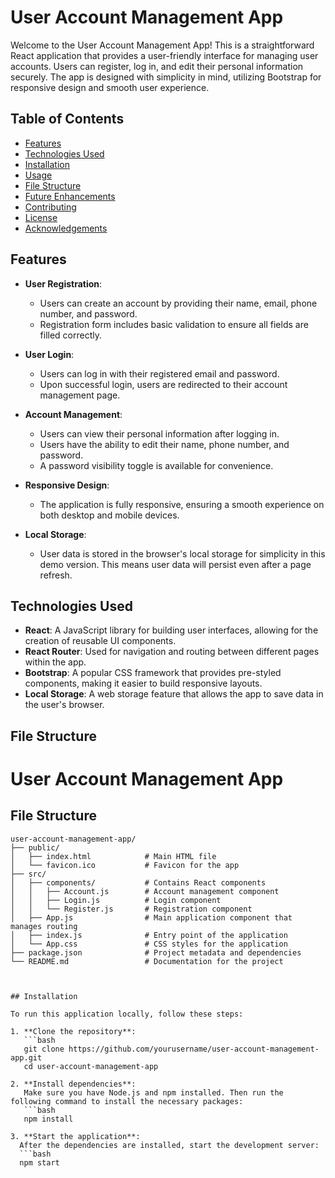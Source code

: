 # User Account Management App

Welcome to the User Account Management App! This is a straightforward React application that provides a user-friendly interface for managing user accounts. Users can register, log in, and edit their personal information securely. The app is designed with simplicity in mind, utilizing Bootstrap for responsive design and smooth user experience.

## Table of Contents

- [Features](#features)
- [Technologies Used](#technologies-used)
- [Installation](#installation)
- [Usage](#usage)
- [File Structure](#file-structure)
- [Future Enhancements](#future-enhancements)
- [Contributing](#contributing)
- [License](#license)
- [Acknowledgements](#acknowledgements)

## Features

- **User Registration**: 
  - Users can create an account by providing their name, email, phone number, and password.
  - Registration form includes basic validation to ensure all fields are filled correctly.

- **User Login**: 
  - Users can log in with their registered email and password.
  - Upon successful login, users are redirected to their account management page.

- **Account Management**: 
  - Users can view their personal information after logging in.
  - Users have the ability to edit their name, phone number, and password.
  - A password visibility toggle is available for convenience.

- **Responsive Design**: 
  - The application is fully responsive, ensuring a smooth experience on both desktop and mobile devices.

- **Local Storage**: 
  - User data is stored in the browser's local storage for simplicity in this demo version. This means user data will persist even after a page refresh.

## Technologies Used

- **React**: A JavaScript library for building user interfaces, allowing for the creation of reusable UI components.
- **React Router**: Used for navigation and routing between different pages within the app.
- **Bootstrap**: A popular CSS framework that provides pre-styled components, making it easier to build responsive layouts.
- **Local Storage**: A web storage feature that allows the app to save data in the user's browser.

## File Structure
# User Account Management App

## File Structure

```plaintext
user-account-management-app/
├── public/
│   ├── index.html            # Main HTML file
│   └── favicon.ico           # Favicon for the app
├── src/
│   ├── components/           # Contains React components
│   │   ├── Account.js        # Account management component
│   │   ├── Login.js          # Login component
│   │   └── Register.js       # Registration component
│   ├── App.js                # Main application component that manages routing
│   ├── index.js              # Entry point of the application
│   └── App.css               # CSS styles for the application
├── package.json              # Project metadata and dependencies
└── README.md                 # Documentation for the project



## Installation

To run this application locally, follow these steps:

1. **Clone the repository**:
   ```bash
   git clone https://github.com/yourusername/user-account-management-app.git
   cd user-account-management-app

2. **Install dependencies**:
   Make sure you have Node.js and npm installed. Then run the following command to install the necessary packages:
   ```bash
   npm install   
  
3. **Start the application**:
  After the dependencies are installed, start the development server:
  ```bash
  npm start


